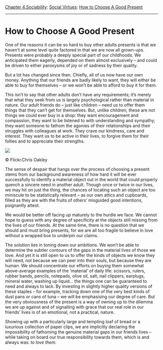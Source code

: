 [Chapter 4.Sociability](https://www.theschooloflife.com/thebookoflife/category/sociability/): [Social Virtues](https://www.theschooloflife.com/thebookoflife/category/sociability/social-virtues/): [How to Choose A Good Present](https://www.theschooloflife.com/thebookoflife/how-to-choose-a-good-present/)

* * *

# How to Choose A Good Present

One of the reasons it can be so hard to buy other adults presents is that we haven’t at some level quite factored in that we are now all grown-ups. Presents were probably a deeply special part of our childhoods. We anticipated them eagerly, depended on them almost exclusively – and could be driven to either paroxysms of joy or of sadness by their quality.

But a lot has changed since then. Chiefly, all of us now have our own money. Anything that our friends are badly likely to want, they will either be able to buy for themselves – or we won’t be able to afford to buy it for them.

This isn’t to say that other adults don’t have any requirements; it’s merely that what they seek from us is largely psychological rather than material in nature. Our adult friends do – just like children – need us to offer them things that they can’t get for themselves. But, unlike children, these are not things we could ever buy in a shop: they want encouragement and compassion, they want to be listened to with understanding and sympathy; they want someone to fathom the agonies of their relationships and their struggles with colleagues at work. They crave our kindness, care and interest. They want us to be active in their lives, to forgive them for their follies and to appreciate their strengths.

 ![](https://www.theschooloflife.com/thebookoflife/wp-content/uploads/2018/12/8354605789_4e8e586b4f_z-2.jpg)

© Flickr.Chris Oakley

The sense of despair that hangs over the process of choosing a present stems from our background awareness of how hard it will be ever successfully to identify a material object out in the world that could properly quench a sincere need in another adult. Though once or twice in our lives, we may hit on just the thing, the chances of locating such an object are too miniscule to be statistically relevant – as our own attics and cupboards, filled as they are with the fruits of others’ misguided good intentions, poignantly attest.

We would be better off facing up maturely to the hurdle we face. We cannot hope to guess with any degree of specificity at the objects still missing from the lives of our friends. At the same time, there is no question that we should and must bring presents, for we are all too fragile to believe in love without a wrapped box to underpin our claims.

The solution lies in toning down our ambitions. We won’t be able to determine the subtler contours of the gaps in the material lives of those we love. And yet it is still open to us to offer the kinds of objects we know they will need, not because we can peer into their souls, but because they are human. We should concentrate our efforts on buying them somewhat above-average examples of the ‘material’ of daily life: scissors, rulers, rubber bands, pencils, notepads, olive oil, salt, nail clippers, earplugs, mineral water, washing up liquid… the things one can be guaranteed to need and always to lack. By investing in slightly higher quality versions of these staples – for example, tracking down one of the very best kinds of dust pans or cans of tuna – we will be emphasising our degree of care. But the very obviousness of the present is a way of owning up to the dilemma we are up against and of signalling with grace that our real role in our friends’ lives is of an emotional, not a practical, nature.

Showing up with a particularly large and tempting loaf of bread or a luxurious collection of paper clips, we are implicitly declaring the impossibility of fathoming the genuine material gaps in our friends lives – while taking on board our true responsibility towards them, which is and always was: _to love them_.
